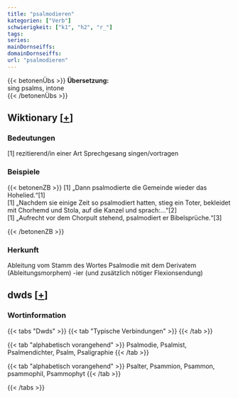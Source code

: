 ```yaml
---
title: "psalmodieren"
kategorien: ["Verb"]
schwierigkeit: ["k1", "h2", "r_"]
tags:
series:
mainDornseiffs:
domainDornseiffs:
url: "psalmodieren"
---
```


{{< betonenÜbs >}}
**Übersetzung:**  
sing psalms, intone  
{{< /betonenÜbs >}}

## Wiktionary [[+](https://de.wiktionary.org/wiki/psalmodieren)]

### Bedeutungen
[1] rezitierend/in einer Art Sprechgesang singen/vortragen  

### Beispiele
{{< betonenZB >}}
[1] „Dann psalmodierte die Gemeinde wieder das Hohelied.“[1]  
[1] „Nachdem sie einige Zeit so psalmodiert hatten, stieg ein Toter, bekleidet mit Chorhemd und Stola, auf die Kanzel und sprach:…“[2]  
[1] „Aufrecht vor dem Chorpult stehend, psalmodiert er Bibelsprüche.“[3]  

{{< /betonenZB >}}
### Herkunft
Ableitung vom Stamm des Wortes Psalmodie mit dem Derivatem (Ableitungsmorphem) -ier (und zusätzlich nötiger Flexionsendung)  



## dwds [[+](https://www.dwds.de/wb/psalmodieren)]

### Wortinformation
{{< tabs "Dwds" >}}
{{< tab "Typische Verbindungen" >}}
{{< /tab >}}

{{< tab "alphabetisch vorangehend" >}}
Psalmodie, Psalmist, Psalmendichter, Psalm, Psaligraphie
{{< /tab >}}

{{< tab "alphabetisch vorangehend" >}}
Psalter, Psammion, Psammon, psammophil, Psammophyt
{{< /tab >}}

{{< /tabs >}}

